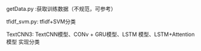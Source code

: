 getData.py :获取训练数据（不规范，可参考）

tfidf_svm.py:  tfidf+SVM分类

TextCNN3:  TextCNN模型、CONv + GRU模型、LSTM 模型、LSTM+Attention模型 实现分类

